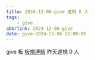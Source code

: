 ```yaml
---
title: 2024-12-06-give 違規 0 人
tags:
    - give
abbrlink: 2024-12-06-give
date: give-2024-12-06 12:00:00
---
```

give 板 [板規連結](https://www.ptt.cc/bbs/give/M.1612495900.A.C32.html)
昨天違規 0 人
